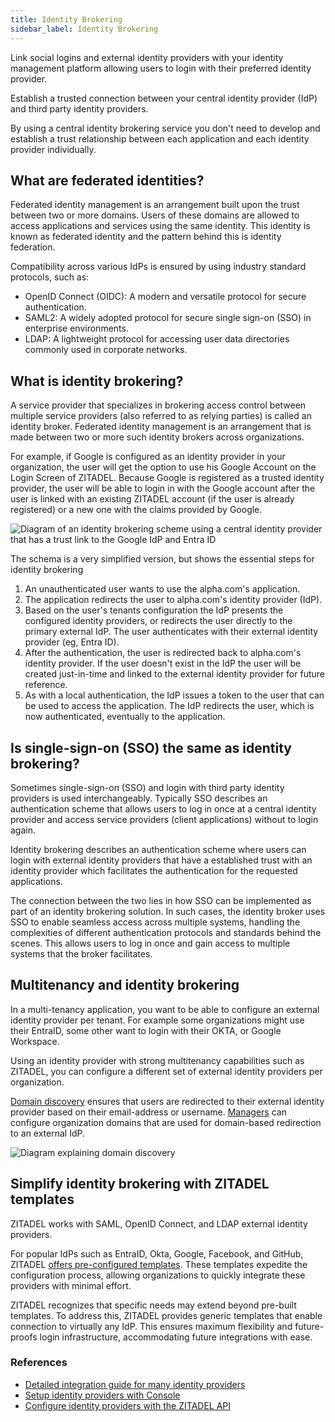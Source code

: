 ```yaml
---
title: Identity Brokering
sidebar_label: Identity Brokering
---
```


Link social logins and external identity providers with your identity management platform allowing users to login with their preferred identity provider.

Establish a trusted connection between your central identity provider (IdP) and third party identity providers.

By using a central identity brokering service you don't need to develop and establish a trust relationship between each application and each identity provider individually.

## What are federated identities?

Federated identity management is an arrangement built upon the trust between two or more domains. Users of these domains are allowed to access applications and services using the same identity.
This identity is known as federated identity and the pattern behind this is identity federation.

Compatibility across various IdPs is ensured by using industry standard protocols, such as: 

* OpenID Connect (OIDC): A modern and versatile protocol for secure authentication.
* SAML2: A widely adopted protocol for secure single sign-on (SSO) in enterprise environments.
* LDAP: A lightweight protocol for accessing user data directories commonly used in corporate networks.

## What is identity brokering?

A service provider that specializes in brokering access control between multiple service providers (also referred to as relying parties) is called an identity broker.
Federated identity management is an arrangement that is made between two or more such identity brokers across organizations.

For example, if Google is configured as an identity provider in your organization, the user will get the option to use his Google Account on the Login Screen of ZITADEL.
Because Google is registered as a trusted identity provider, the user will be able to login in with the Google account after the user is linked with an existing ZITADEL account (if the user is already registered) or a new one with the claims provided by Google.

![Diagram of an identity brokering scheme using a central identity provider that has a trust link to the Google IdP and Entra ID](/img/concepts/features/identity-brokering.png)

The schema is a very simplified version, but shows the essential steps for identity brokering

1. An unauthenticated user wants to use the alpha.com's application.
2. The application redirects the user to alpha.com's identity provider (IdP).
3. Based on the user's tenants configuration the IdP presents the configured identity providers, or redirects the user directly to the primary external IdP. The user authenticates with their external identity provider (eg, Entra ID).
4. After the authentication, the user is redirected back to alpha.com's identity provider. If the user doesn't exist in the IdP the user will be created just-in-time and linked to the external identity provider for future reference.
5. As with a local authentication, the IdP issues a token to the user that can be used to access the application. The IdP redirects the user, which is now authenticated, eventually to the application.

## Is single-sign-on (SSO) the same as identity brokering?

Sometimes single-sign-on (SSO) and login with third party identity providers is used interchangeably.
Typically SSO describes an authentication scheme that allows users to log in once at a central identity provider and access service providers (client applications) without to login again.

Identity brokering describes an authentication scheme where users can login with external identity providers that have a established trust with an identity provider which facilitates the authentication for the requested applications.

The connection between the two lies in how SSO can be implemented as part of an identity brokering solution.
In such cases, the identity broker uses SSO to enable seamless access across multiple systems, handling the complexities of different authentication protocols and standards behind the scenes.
This allows users to log in once and gain access to multiple systems that the broker facilitates.

## Multitenancy and identity brokering

In a multi-tenancy application, you want to be able to configure an external identity provider per tenant.
For example some organizations might use their EntraID, some other want to login with their OKTA, or Google Workspace.

Using an identity provider with strong multitenancy capabilities such as ZITADEL, you can configure a different set of external identity providers per organization.

[Domain discovery](/docs/guides/solution-scenarios/domain-discovery) ensures that users are redirected to their external identity provider based on their email-address or username.
[Managers](../structure/managers) can configure organization domains that are used for domain-based redirection to an external IdP.

![Diagram explaining domain discovery](/img/concepts/features/domain-discovery.png)

## Simplify identity brokering with ZITADEL templates

ZITADEL works with SAML, OpenID Connect, and LDAP external identity providers.

For popular IdPs such as EntraID, Okta, Google, Facebook, and GitHub, ZITADEL [offers pre-configured templates](/docs/guides/integrate/identity-providers/introduction).
These templates expedite the configuration process, allowing organizations to quickly integrate these providers with minimal effort.

ZITADEL recognizes that specific needs may extend beyond pre-built templates.
To address this, ZITADEL provides generic templates that enable connection to virtually any IdP.  This ensures maximum flexibility and future-proofs login infrastructure, accommodating future integrations with ease.

### References

* [Detailed integration guide for many identity providers](/guides/integrate/identity-providers/introduction)
* [Setup identity providers with Console](/guides/manage/console/default-settings#identity-providers)
* [Configure identity providers with the ZITADEL API](/docs/reference/deprecated#tag/identity-providers)
